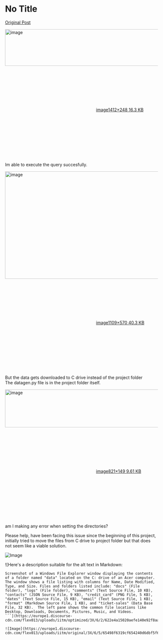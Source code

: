 # No Title

[Original Post](https://discourse.onlinedegree.iitm.ac.in/t/164277/505)

<p><div class="lightbox-wrapper"><a class="lightbox" href="https://europe1.discourse-cdn.com/flex013/uploads/iitm/original/3X/7/5/7567f3068b587402b54f6d01f3e133f6c21a114a.png" data-download-href="/uploads/short-url/gKCzC6SuIow45H46xUYGNubn96W.png?dl=1" title="image" rel="noopener nofollow ugc"><img src="https://europe1.discourse-cdn.com/flex013/uploads/iitm/optimized/3X/7/5/7567f3068b587402b54f6d01f3e133f6c21a114a_2_690x121.png" alt="image" data-base62-sha1="gKCzC6SuIow45H46xUYGNubn96W" width="690" height="121" srcset="https://europe1.discourse-cdn.com/flex013/uploads/iitm/optimized/3X/7/5/7567f3068b587402b54f6d01f3e133f6c21a114a_2_690x121.png, https://europe1.discourse-cdn.com/flex013/uploads/iitm/optimized/3X/7/5/7567f3068b587402b54f6d01f3e133f6c21a114a_2_1035x181.png 1.5x, https://europe1.discourse-cdn.com/flex013/uploads/iitm/optimized/3X/7/5/7567f3068b587402b54f6d01f3e133f6c21a114a_2_1380x242.png 2x" data-dominant-color="F1F1F1"><div class="meta"><svg class="fa d-icon d-icon-far-image svg-icon" aria-hidden="true"><use href="#far-image"></use></svg><span class="filename">image</span><span class="informations">1412×248 16.3 KB</span><svg class="fa d-icon d-icon-discourse-expand svg-icon" aria-hidden="true"><use href="#discourse-expand"></use></svg></div></a></div></p>
<p>Im able to execute the query succesfully.<br>
<div class="lightbox-wrapper"><a class="lightbox" href="https://europe1.discourse-cdn.com/flex013/uploads/iitm/original/3X/6/2/622e4a15020aefe140e92f8aa38035c5518ae41a.png" data-download-href="/uploads/short-url/e0xXVNIuDIVjQAEbtZoi7eTtHg6.png?dl=1" title="image" rel="noopener nofollow ugc"><img src="https://europe1.discourse-cdn.com/flex013/uploads/iitm/optimized/3X/6/2/622e4a15020aefe140e92f8aa38035c5518ae41a_2_690x354.png" alt="image" data-base62-sha1="e0xXVNIuDIVjQAEbtZoi7eTtHg6" width="690" height="354" srcset="https://europe1.discourse-cdn.com/flex013/uploads/iitm/optimized/3X/6/2/622e4a15020aefe140e92f8aa38035c5518ae41a_2_690x354.png, https://europe1.discourse-cdn.com/flex013/uploads/iitm/optimized/3X/6/2/622e4a15020aefe140e92f8aa38035c5518ae41a_2_1035x531.png 1.5x, https://europe1.discourse-cdn.com/flex013/uploads/iitm/original/3X/6/2/622e4a15020aefe140e92f8aa38035c5518ae41a.png 2x" data-dominant-color="F8F7F8"><div class="meta"><svg class="fa d-icon d-icon-far-image svg-icon" aria-hidden="true"><use href="#far-image"></use></svg><span class="filename">image</span><span class="informations">1109×570 40.3 KB</span><svg class="fa d-icon d-icon-discourse-expand svg-icon" aria-hidden="true"><use href="#discourse-expand"></use></svg></div></a></div></p>
<p>But the data gets downloaded to C drive instead of the project folder<br>
The datagen.py file is in the project folder itself.</p>
<p><div class="lightbox-wrapper"><a class="lightbox" href="https://europe1.discourse-cdn.com/flex013/uploads/iitm/original/3X/6/5/65498f6319cf654240d6dbf5f62a9313ebd5fd41.png" data-download-href="/uploads/short-url/es1Pem6ac5Foa4FitCRTIlLWLqV.png?dl=1" title="image" rel="noopener nofollow ugc"><img src="https://europe1.discourse-cdn.com/flex013/uploads/iitm/original/3X/6/5/65498f6319cf654240d6dbf5f62a9313ebd5fd41.png" alt="image" data-base62-sha1="es1Pem6ac5Foa4FitCRTIlLWLqV" width="690" height="125" data-dominant-color="242726"><div class="meta"><svg class="fa d-icon d-icon-far-image svg-icon" aria-hidden="true"><use href="#far-image"></use></svg><span class="filename">image</span><span class="informations">821×149 9.61 KB</span><svg class="fa d-icon d-icon-discourse-expand svg-icon" aria-hidden="true"><use href="#discourse-expand"></use></svg></div></a></div></p>
<p>am I making any error when setting the directories?</p>
<p>Please help, have been facing this issue since the beginning of this project, initially tried to move the files from C drive to project folder but that does not seem like a viable solution.</p>

![Image](https://europe1.discourse-cdn.com/flex013/uploads/iitm/optimized/3X/7/5/7567f3068b587402b54f6d01f3e133f6c21a114a_2_690x121.png)

![Here's a description suitable for the alt text in Markdown:

```
Screenshot of a Windows File Explorer window displaying the contents of a folder named "data" located on the C: drive of an Acer computer. The window shows a file listing with columns for Name, Date Modified, Type, and Size. Files and folders listed include: "docs" (File folder), "logs" (File folder), "comments" (Text Source File, 10 KB), "contacts" (JSON Source File, 9 KB), "credit_card" (PNG File, 5 KB), "dates" (Text Source File, 15 KB), "email" (Text Source File, 1 KB), "format" (Markdown Source File, 1 KB), and "ticket-sales" (Data Base File, 32 KB).  The left pane shows the common file locations like Desktop, Downloads, Documents, Pictures, Music, and Videos.
```](https://europe1.discourse-cdn.com/flex013/uploads/iitm/optimized/3X/6/2/622e4a15020aefe140e92f8aa38035c5518ae41a_2_690x354.png)

![Image](https://europe1.discourse-cdn.com/flex013/uploads/iitm/original/3X/6/5/65498f6319cf654240d6dbf5f62a9313ebd5fd41.png)